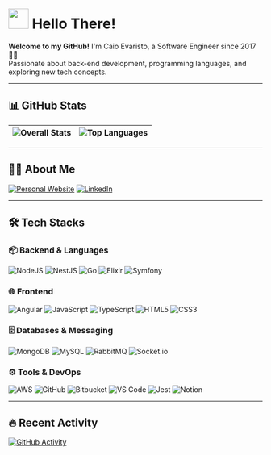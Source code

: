 # <img src="https://github.com/user-attachments/assets/090d860c-e8a4-44f5-a892-b1289fb952eb" width="40" height="40"> Hello There! 

**Welcome to my GitHub!** I'm Caio Evaristo, a Software Engineer since 2017 👨‍💻  
Passionate about back-end development, programming languages, and exploring new tech concepts.

---

## 📊 GitHub Stats

| ![Overall Stats](https://github-readme-stats.vercel.app/api?username=CaioEvaristo&show_icons=true&theme=great-gatsby&hide_border=true&count_private=true) | ![Top Languages](https://github-readme-stats.vercel.app/api/top-langs/?username=CaioEvaristo&theme=great-gatsby&hide_border=true&layout=compact&langs_count=8) |
|------------------------------------------------------------------------------------------------------------------------------------------------------------|---------------------------------------------------------------------------------------------------------------------------------------------------------------|

---

## 👨‍💻 About Me
[![Personal Website](https://img.shields.io/badge/Portfolio-FF7139?style=for-the-badge&logo=firefox&logoColor=white)](https://whoami-eight.vercel.app/)
[![LinkedIn](https://img.shields.io/badge/LinkedIn-0A66C2?style=for-the-badge&logo=linkedin&logoColor=white)](https://linkedin.com/in/seu-perfil) <!-- Adicione seu link! -->

---

## 🛠 Tech Stacks

### 📦 Backend & Languages
![NodeJS](https://img.shields.io/badge/Node.js-339933?logo=nodedotjs&logoColor=white)
![NestJS](https://img.shields.io/badge/NestJS-E0234E?logo=nestjs&logoColor=white)
![Go](https://img.shields.io/badge/Go-00ADD8?logo=go&logoColor=white)
![Elixir](https://img.shields.io/badge/Elixir-4B275F?logo=elixir&logoColor=white)
![Symfony](https://img.shields.io/badge/Php-000000?logo=php&logoColor=white)

### 🌐 Frontend
![Angular](https://img.shields.io/badge/Angular-DD0031?logo=angular&logoColor=white)
![JavaScript](https://img.shields.io/badge/JavaScript-F7DF1E?logo=javascript&logoColor=black)
![TypeScript](https://img.shields.io/badge/TypeScript-3178C6?logo=typescript&logoColor=white)
![HTML5](https://img.shields.io/badge/HTML5-E34F26?logo=html5&logoColor=white)
![CSS3](https://img.shields.io/badge/CSS3-1572B6?logo=css3&logoColor=white)

### 🗄 Databases & Messaging
![MongoDB](https://img.shields.io/badge/MongoDB-47A248?logo=mongodb&logoColor=white)
![MySQL](https://img.shields.io/badge/MySQL-4479A1?logo=mysql&logoColor=white)
![RabbitMQ](https://img.shields.io/badge/RabbitMQ-FF6600?logo=rabbitmq&logoColor=white)
![Socket.io](https://img.shields.io/badge/Socket.io-010101?logo=socketdotio&logoColor=white)

### ⚙️ Tools & DevOps
![AWS](https://img.shields.io/badge/AWS-232F3E?logo=amazonaws&logoColor=white)
![GitHub](https://img.shields.io/badge/GitHub-181717?logo=github&logoColor=white)
![Bitbucket](https://img.shields.io/badge/Bitbucket-0052CC?logo=bitbucket&logoColor=white)
![VS Code](https://img.shields.io/badge/VSCode-007ACC?logo=visualstudiocode&logoColor=white)
![Jest](https://img.shields.io/badge/Jest-C21325?logo=jest&logoColor=white)
![Notion](https://img.shields.io/badge/Notion-000000?logo=notion&logoColor=white)

---

## 🔥 Recent Activity
<!-- Adicione seu GitHub Activity Feed (opcional) -->
[![GitHub Activity](https://github-readme-activity-graph.vercel.app/graph?username=CaioEvaristo&theme=great-gatsby&hide_border=true)](https://github.com/CaioEvaristo)
